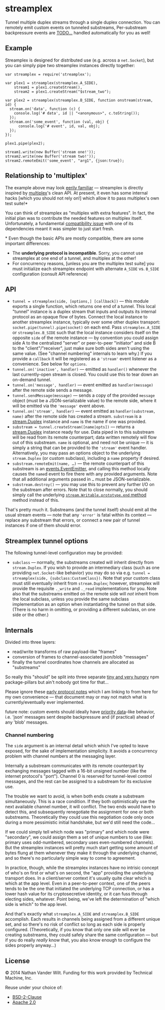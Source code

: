 # streamplex

Tunnel multiple duplex streams through a single duplex connection. You can remotely emit custom events on tunneled substreams, Per-substream backpressure events are [TODO…](https://github.com/natevw/streamplex/issues/1) handled automatically for you as well!

## Example

Streamplex is designed for distributed use (e.g. across a `net.Socket`), but you can simply pipe two streamplex instances directly together:

```
var streamplex = require('streamplex');

var plex1 = streamplex(streamplex.A_SIDE),
    stream1 = plex1.createStream(),
    stream2 = plex1.createStream("$stream_two");

var plex2 = streamplex(streamplex.B_SIDE, function onstream(stream, id) {
  stream.on('data', function (c) {
    console.log('# data', id || "<anonymous>", c.toString());
  });
  stream.on('some_event', function (val, obj) {
      console.log('# event', id, val, obj);
  });
});

plex1.pipe(plex2);

stream1.write(new Buffer('stream one!'));
stream2.write(new Buffer('stream two!'));
stream2.remoteEmit('some_event', "arg1", {json:true});
```


## Relationship to 'multiplex'

The example above may look [eerily familiar](https://github.com/maxogden/multiplex/blob/9a2cc9b4d33096bd90e4c2094fdd44536ac880fc/readme.md#example) — streamplex is directly inspired by [multiplex](https://github.com/maxogden/multiplex)'s clean API. At present, it even has some internal hacks [which you should not rely on!] which allow it to pass multiplex's own test suite!\*

You can think of streamplex as "multiplex with extra features". In fact, the initial plan was to contribute the needed features on multiplex itself. Unfortunately, a fundamental [compatibility issue](https://github.com/mafintosh/protocol-buffers/issues/18) with one of its dependencies meant it was simpler to just start fresh.

\* Even though the basic APIs are mostly compatible, there are some important differences:

* The **underlying protocol is incompatible**. Sorry, you cannot use streamplex at one end of a tunnel, and multiplex at the other!
* For concurrency reasons, [unless you are the multiplex test suite] you must initialize each streamplex endpoint with alternate `A_SIDE` vs. `B_SIDE` configuration (consult API reference)


## API

* `tunnel = streamplex(side, [options,] [callback])` — this module exports a single function, which returns one end of a tunnel. This local "tunnel" instance is a duplex stream that inputs and outputs its internal protocol as an opaque flow of bytes. Connect the local instance to another streamplex instance, typically over some other duplex transport: `socket.pipe(tunnel).pipe(socket)` on each end. Pass `streamplex.A_SIDE` or `streamplex.B_SIDE` such that the local instance considers itself on the opposite `side` of the remote instance — by convention you could assign side A to the centralized "server" or peer-to-peer "initiator" and side B to the "client"/"receiver", just make sure both sides aren't using the same value. (See "channel numbering" internals to learn why.) If you provide a `callback` it will be registered as a `'stream'` event listener as a convenience. See below for `options`.
* `tunnel.on('inactive', handler)` — emitted as `handler()` whenever the last currently-open stream is closed. You could use this to tear down an on-demand tunnel.
* `tunnel.on('message', handler)` — event emitted as `handler(message)` after the remote side sends a message. 
* `tunnel.sendMessage(message)` — sends a copy of the provided `message` object (must be a JSON-serializable value) to the remote side, where it will be emitted via the `'message'` event above.
* `tunnel.on('stream', handler)` — event emitted as `handler(substream, name)` after the remote side has created a stream. `substream` is a [stream.Duplex](http://nodejs.org/api/stream.html#stream_class_stream_duplex_1) instance and `name` is the name if one was provided.
* `substream = tunnel.createStream([name|opts])` — returns a [stream.Duplex](http://nodejs.org/api/stream.html#stream_class_stream_duplex_1) instance ready for use. Data piped in to this substream will be read from its remote counterpart; data written remotely will flow out of this substream. `name` is optional, and need not be unique — it is simply a string that can be provided to the `'stream'` event handler. Alternatively, you may pass an options object to the underlying `stream.Duplex` (or custom subclass), including a `name` property if desired.
* `substream.remoteEmit(name, …)` — the remote counterpart of this substream is an [events.EventEmitter](http://nodejs.org/api/events.html#events_class_events_eventemitter), and calling this method locally causes the `name`d event to fire there with any provided arguments. Note that all additional arguments passed in `…` must be JSON-serializable.
* `substream.destroy()` — you may use this to prevent any further I/O on the substream after errors. Note that to close normally, you should simply call the underlying [`stream.Writable.prototype.end` method](http://nodejs.org/api/stream.html#stream_writable_end_chunk_encoding_callback) method instead of this.

That's pretty much it. Substreams (and the tunnel itself) should emit all the usual stream events — note that any `'error'` is fatal within its context — replace any substream that errors, or connect a new pair of tunnel instances if one of them should error.

## Streamplex tunnel options

The following tunnel-level configuration may be provided:

* `subclass` — normally, the substreams created will inherit directly from `stream.Duplex`. If you wish to provide an intermediary class (such as one providing `net.Socket`-like behavior) you may do so via e.g. `tunnel = streamplex(side, {subclass:CustomClass})`. Note that your custom class must still eventually inherit from `stream.Duplex`; however, streamplex will provide the requisite `._write` and `._read` implementations for you. Note also that the substreams emitted on the remote side will *not* inherit from the local subclass, unless you provide the same subclass implementation as an option when instantiating the tunnel on that side. (There is no harm in omitting, or providing a different subclass, on one side or the other.)


## Internals

Divided into three layers:

* read/write transforms of raw payload-like "frames"
* conversion of frames to channel-associated json/blob "messages"
* finally the tunnel coordinates how channels are allocated as "substreams"

So really this "should" be split into three separate [tiny and very hungry](http://en.wikipedia.org/wiki/The_Very_Hungry_Caterpillar) npm package-pillars but ain't nobody got time for that…

Please ignore these [early protocol notes](https://gist.github.com/natevw/f7934b0f0ef49d8254b6) which I am linking to from here for my own convenience — that document may or may not match what is currently/eventually ever implemented.

future note: custom events should ideally have [priority data](http://www.slideshare.net/engineerrd/tcp-immediate-data-transfer)–like behavior, i.e. 'json' messages sent despite backpressure and (if practical) ahead of any 'blob' messages.


### Channel numbering

The `side` argument is an internal detail which which I've opted to leave exposed, for the sake of implementation simplicity. It avoids a concurrency problem with channel numbers at the messaging layer.

Internally a substream communicates with its remote counterpart by exchanging messages tagged with a 16-bit unsigned number (like the internet protocol's "port"). Channel 0 is reserved for tunnel-level control messages, and the rest can be assigned to a substream for its exclusive use.

The trouble we want to avoid, is when both ends create a substream simultaneously. This is a race condition. If they both optimistically use the next available channel number, it will conflict. The two ends would have to detect this, and subsequently renegotiate the assignment for one or both substreams. Theoretically they could use this negotiation code only once during a more pessimistic initial handshake, but we'd still need the code…

If we could simply tell which node was "primary" and which node were "secondary", we could assign them a set of unique numbers to use (like: primary uses odd-numbered, secondary uses even-numbered channels). But the streamplex instances will pretty much start getting some amount of bytes flung at them whenever they make it through the underlying channel, and so there's no particularly simple way to come to agreement.

In practice, though, while the streamplex instances have no intrisic concept of who's on first or what's on second, the "app" providing the underlying transport does. In a client/server context it's usually quite clear which is which at the app level. Even in a peer-to-peer context, one of the peers tends to be the one that initiated the underlying TCP connection, or has a lower hash value for its cryptosecretive identity, or it can fuss through electing sides, whatever. Point being, we've left the determination of "which side is which" to the app level.

And that's exactly what `streamplex.A_SIDE` and `streamplex.B_SIDE` accomplish. Each results in channels being assigned from a different unique set, and so there's no risk of conflict so long as each side is properly configured. (Theoretically, if you know that only one side will ever be creating substreams, they could safely share the same configuration — but if you do really *really* know that, you also know enough to configure the sides properly anyway…)


## License

© 2014 Nathan Vander Wilt.
Funding for this work provided by Technical Machine, Inc.

Reuse under your choice of:

* [BSD-2-Clause](http://opensource.org/licenses/BSD-2-Clause)
* [Apache 2.0](http://www.apache.org/licenses/LICENSE-2.0.html)